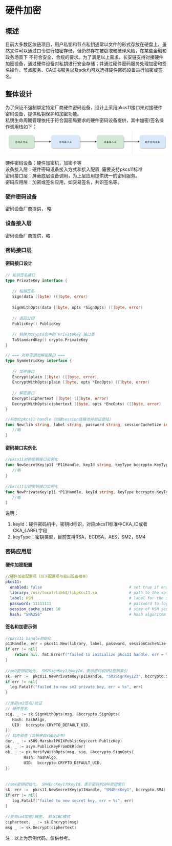 # 硬件加密
## 概述
目前大多数区块链项目，用户私钥和节点私钥通常以文件的形式存放在硬盘上，虽然文件可以通过口令进行加密存储，但仍然存在被窃取和破译风险，在某些金融和政务场景下  不符合安全、合规的要求。为了满足以上需求，长安链支持对接硬件加密设备，通过硬件设备对私钥进行安全存储；并通过硬件密码服务处理加密和签名操作。节点服务、CA证书服务以及sdk均可以选择硬件密码设备进行加密或签名。 

## 整体设计
为了保证不强制绑定特定厂商硬件密码设备，设计上采用pkcs11接口来对接硬件密码设备，提供私钥保护和加密功能。  
私钥生命周期管理依托于符合国密局要求的硬件密码设备提供，其中加密/签名操作调用栈如下：  
<img loading="lazy" src="../images/HSM-stack.png" style="width:900px;" />



硬件密码设备：硬件加密机，加密卡等  
设备接入层：硬件密码设备接入方式和接入配置, 需要支持pkcs11标准   
密码接口层：屏蔽底层设备调用，为上层应用提供统一的密码服务。   
密码应用层：加密或签名应用，如交易签名，共识签名等。

### 硬件密码设备
密码设备厂商提供， 略
### 设备接入层
密码设备厂商提供，略
### 密码接口层
#### 密码接口设计

```go
// 私钥签名接口
type PrivateKey interface {

   // 私钥签名
   Sign(data []byte) ([]byte, error)

   SignWithOpts(data []byte, opts *SignOpts) ([]byte, error)

   // 返回公钥
   PublicKey() PublicKey

   // 转换为crypto包中的 PrivateKey 接口类
   ToStandardKey() crypto.PrivateKey
}
```

```go
// === 对称密钥加解密接口 ===
type SymmetricKey interface {

   // 加密接口
   Encrypt(plain []byte) ([]byte, error)
   EncryptWithOpts(plain []byte, opts *EncOpts) ([]byte, error)

   // 解密接口
   Decrypt(ciphertext []byte) ([]byte, error)
   DecryptWithOpts(ciphertext []byte, opts *EncOpts) ([]byte, error)
}
```

```go
//初始化pkcs11 handle（创建session连接池并验证登陆）
func New(lib string, label string, password string, sessionCacheSize int, hash string) (*P11Handle, error) {
   //略
}
```

#### 密码接口实例化
```go
//pkcs11对称密钥接口实例化
func NewSecretKey(p11 *P11Handle, keyId string, keyType bccrypto.KeyType) (bccrypto.SymmetricKey, error){
   //略
}

//pkcs11公钥密钥接口实例化
func NewPrivateKey(p11 *P11Handle, keyId string, keyType bccrypto.KeyType) (bccrypto.PrivateKey, error){
   //略
}
```
说明：
1. keyId：硬件密码机中，密钥id标识，对应pkcs11标准中CKA_ID或者CKA_LABEL字段
2. keyType：密钥类型，目前支持RSA，ECDSA，AES，SM2，SM4


### 密码应用层
#### 硬件加密配置
```yaml
//硬件加密配置项（以下配置项与密码设备相关）
pkcs11:
  enabled: false                                      # set true if enable pkcs11
  library: /usr/local/lib64/libpkcs11.so              # path to the so file of pkcs11 interface
  label: HSM                                          # label for the slot to be used
  password: 11111111                                  # password to logon the HSM
  session_cache_size: 10                              # size of HSM session cache, default to 10
  hash: "SHA256"                                      # hash algorithm used to compute SKI
```

#### 签名和加密示例
```go
//pkcs11 handle初始化
p11Handle, err = pkcs11.New(library, label, password, sessionCacheSize, hash)
if err != nil{
	return nil, fmt.Errorf("failed to initialize pkcs11 handle, err = %s", err)
}

//sm2密钥初始化， SM2SignKey1为keyId，表示密码机SM2密钥索引
sk, err :=  pkcs11.NewPrivateKey(p11Handle, "SM2SignKey123", bccrypto.SM2)
if err != nil{
  log.Fatalf("failed to new sm2 private key, err = %s", err)
}

//使用sm2签名/验证
// 硬件签名
sig, _ := sk.SignWithOpts(msg, &bccrypto.SignOpts{
   Hash: hashAlgo,
   UID:  bccrypto.CRYPTO_DEFAULT_UID,
})
// 软件验签（公钥来自x509证书）
der, _ := x509.MarshalPKIXPublicKey(cert.PublicKey)
pk, _ := asym.PublicKeyFromDER(der) 
ok, _ := pk.VerifyWithOpts(msg, sig, &bccrypto.SignOpts{
		Hash: hashAlgo,
		UID:  bccrypto.CRYPTO_DEFAULT_UID,
})


//sm4密钥初始化， SM4EncKey1为keyId，表示密码机SM4密钥索引
sk, err :=  pkcs11.NewSecretKey(p11Handle, "SM4EncKey1", bccrypto.SM4)
if err != nil{
   log.Fatalf("failed to new secret key, err = %s", err)
}

//使用sm4加密/解密， 默认CBC模式
ciphertext, _ := sk.Encrypt(msg)
msg _ := sk.Decrypt(ciphertext)
```
注：以上为示例代码，仅供参考。